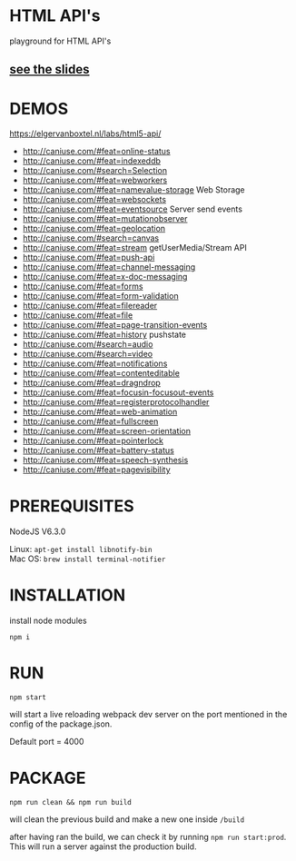 
# HTML API's

playground for HTML API's

## [see the slides](https://slides.com/elgervanboxtel/html5-api-s/)

# DEMOS 
https://elgervanboxtel.nl/labs/html5-api/

 * http://caniuse.com/#feat=online-status
 * http://caniuse.com/#feat=indexeddb
 * http://caniuse.com/#search=Selection
 * http://caniuse.com/#feat=webworkers
 * http://caniuse.com/#feat=namevalue-storage Web Storage
 * http://caniuse.com/#feat=websockets
 * http://caniuse.com/#feat=eventsource Server send events
 * http://caniuse.com/#feat=mutationobserver
 * http://caniuse.com/#feat=geolocation
 * http://caniuse.com/#search=canvas
 * http://caniuse.com/#feat=stream getUserMedia/Stream API
 * http://caniuse.com/#feat=push-api
 * http://caniuse.com/#feat=channel-messaging
 * http://caniuse.com/#feat=x-doc-messaging
 * http://caniuse.com/#feat=forms
 * http://caniuse.com/#feat=form-validation
 * http://caniuse.com/#feat=filereader
 * http://caniuse.com/#feat=file
 * http://caniuse.com/#feat=page-transition-events
 * http://caniuse.com/#feat=history pushstate
 * http://caniuse.com/#search=audio
 * http://caniuse.com/#search=video
 * http://caniuse.com/#feat=notifications
 * http://caniuse.com/#feat=contenteditable
 * http://caniuse.com/#feat=dragndrop
 * http://caniuse.com/#feat=focusin-focusout-events
 * http://caniuse.com/#feat=registerprotocolhandler
 * http://caniuse.com/#feat=web-animation
 * http://caniuse.com/#feat=fullscreen
 * http://caniuse.com/#feat=screen-orientation
 * http://caniuse.com/#feat=pointerlock
 * http://caniuse.com/#feat=battery-status
 * http://caniuse.com/#feat=speech-synthesis
 * http://caniuse.com/#feat=pagevisibility

# PREREQUISITES

NodeJS V6.3.0

Linux: `apt-get install libnotify-bin` <br />
Mac OS: `brew install terminal-notifier`


# INSTALLATION

install node modules

`npm i`

# RUN

`npm start`

will start a live reloading webpack dev server on the port mentioned in the config of the package.json.

Default port = 4000

# PACKAGE

`npm run clean && npm run build`

will clean the previous build and make a new one inside `/build`

after having ran the build, we can check it by running `npm run start:prod`. This will run a server against the production build.
